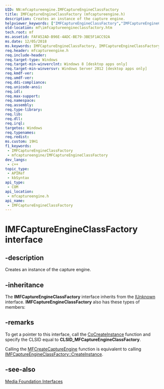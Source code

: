 ```yaml
---
UID: NN:mfcaptureengine.IMFCaptureEngineClassFactory
title: IMFCaptureEngineClassFactory (mfcaptureengine.h)
description: Creates an instance of the capture engine.
helpviewer_keywords: ["IMFCaptureEngineClassFactory","IMFCaptureEngineClassFactory interface [Media Foundation]","IMFCaptureEngineClassFactory interface [Media Foundation]","described","mf.imfcaptureengineclassfactory","mfcaptureengine/IMFCaptureEngineClassFactory"]
old-location: mf\imfcaptureengineclassfactory.htm
tech.root: mf
ms.assetid: FAFA52AD-B96E-4ADC-BE79-3BE5F1ACC92A
ms.date: 12/05/2018
ms.keywords: IMFCaptureEngineClassFactory, IMFCaptureEngineClassFactory interface [Media Foundation], IMFCaptureEngineClassFactory interface [Media Foundation],described, mf.imfcaptureengineclassfactory, mfcaptureengine/IMFCaptureEngineClassFactory
req.header: mfcaptureengine.h
req.include-header: 
req.target-type: Windows
req.target-min-winverclnt: Windows 8 [desktop apps only]
req.target-min-winversvr: Windows Server 2012 [desktop apps only]
req.kmdf-ver: 
req.umdf-ver: 
req.ddi-compliance: 
req.unicode-ansi: 
req.idl: 
req.max-support: 
req.namespace: 
req.assembly: 
req.type-library: 
req.lib: 
req.dll: 
req.irql: 
targetos: Windows
req.typenames: 
req.redist: 
ms.custom: 19H1
f1_keywords:
 - IMFCaptureEngineClassFactory
 - mfcaptureengine/IMFCaptureEngineClassFactory
dev_langs:
 - c++
topic_type:
 - APIRef
 - kbSyntax
api_type:
 - COM
api_location:
 - mfcaptureengine.h
api_name:
 - IMFCaptureEngineClassFactory
---
```


# IMFCaptureEngineClassFactory interface


## -description

Creates an instance of the capture engine.

## -inheritance

The <b>IMFCaptureEngineClassFactory</b> interface inherits from the <a href="/windows/desktop/api/unknwn/nn-unknwn-iunknown">IUnknown</a> interface. <b>IMFCaptureEngineClassFactory</b> also has these types of members:

## -remarks

To get a pointer to this interface, call the <a href="/windows/desktop/medfound/using-an-encoder-s-imftransform--interface">CoCreateInstance</a> function and specify the CLSID equal to <b>CLSID_MFCaptureEngineClassFactory</b>. 

Calling the <a href="/windows/desktop/medfound/mfcreatecaptureengine">MFCreateCaptureEngine</a> function is equivalent to calling <a href="/windows/desktop/api/mfcaptureengine/nf-mfcaptureengine-imfcaptureengineclassfactory-createinstance">IMFCaptureEngineClassFactory::CreateInstance</a>.

## -see-also

<a href="/windows/desktop/medfound/media-foundation-interfaces">Media Foundation Interfaces</a>
